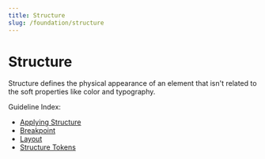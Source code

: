 ```yaml
---
title: Structure
slug: /foundation/structure
---
```

# Structure
Structure defines the physical appearance of an element that isn't related to the soft properties like color and
typography.

Guideline Index:
- [Applying Structure](applying-structure.md)
- [Breakpoint](breakpoint.md)
- [Layout](layout.md)
- [Structure Tokens](structure-tokens.md)